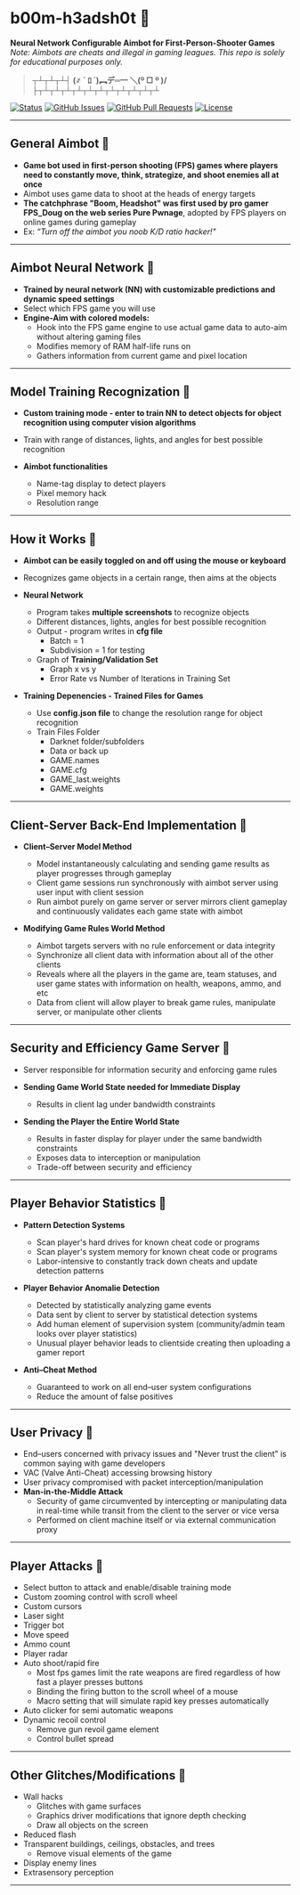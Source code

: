 # b00m-h3adsh0t &#x1F537;
**Neural Network Configurable Aimbot for First-Person-Shooter Games** *Note: Aimbots are cheats and illegal in gaming leagues. This repo is solely for educational purposes only.*

> **┬┴┬┴┬┴┤ (҂   ` ﾛ ´)︻デ═一                          ＼(º □ º )/	├┬┴┬┴┬┴┬┴┬┴┬┴┬┴┬┴┬┴┬┴┬┴**

<div>
  
  [![Status](https://img.shields.io/badge/status-work--in--progress-success.svg)]()
  [![GitHub Issues](https://img.shields.io/github/issues/lucylow/b00m-h3adsh0t.svg)](https://github.com/lucylow/Mrs.Robot/issues)
  [![GitHub Pull Requests](https://img.shields.io/github/issues-pr/lucylow/b00m-h3adsh0t.svg)](https://github.com/lucylow/b00m-h3adsh0t/pulls)
  [![License](https://img.shields.io/bower/l/bootstrap)]()

</div>

---   
   
## General Aimbot &#x1F537;

* **Game bot used in first-person shooting (FPS) games where players need to constantly move, think, strategize, and shoot enemies all at once**
* Aimbot uses game data to shoot at the heads of energy targets
* **The catchphrase "Boom, Headshot" was first used by pro gamer FPS_Doug on the web series Pure Pwnage**, adopted by FPS players on online games during gameplay
* Ex: *“Turn off the aimbot you noob K/D ratio hacker!"*



---

## Aimbot Neural Network &#x1F537;

* **Trained by neural network (NN) with customizable predictions and dynamic speed settings**
* Select which FPS game you will use 
* **Engine-Aim with colored models:**
  * Hook into the FPS game engine to use actual game data to auto-aim without altering gaming files
  * Modifies memory of RAM half-life runs on 
  * Gathers information from current game and pixel location
  
---

## Model Training Recognization  &#x1F537;

* **Custom training mode - enter to train NN to detect objects for object recognition using computer vision algorithms** 
* Train with range of distances, lights, and angles for best possible recognition

* **Aimbot functionalities**
  * Name-tag display to detect players 
  * Pixel memory hack
  * Resolution range 

---


## How it Works  &#x1F537;
* **Aimbot can be easily toggled on and off using the mouse or keyboard**
* Recognizes game objects in a certain range, then aims at the objects

* **Neural Network** 

    * Program takes **multiple screenshots** to recognize objects 
    * Different distances, lights, angles for best possible recognition 
    * Output - program writes in **cfg file** 
      * Batch = 1
      * Subdivision = 1 for testing 
    * Graph of **Training/Validation Set**
      * Graph x vs y 
      * Error Rate vs Number of Iterations in Training Set 
      
* **Training Depenencies - Trained Files for Games**

    * Use **config.json file** to change the resolution range for object recognition  
    * Train Files Folder
      * Darknet folder/subfolders 
      * Data or back up
      * GAME.names
      * GAME.cfg
      * GAME_last.weights 
      * GAME.weights

---

## Client-Server Back-End Implementation &#x1F537;

* **Client–Server Model Method**
  * Model instantaneously calculating and sending game results as player progresses through gameplay
  * Client game sessions run synchronously with aimbot server using user input with client session
   * Run aimbot purely on  game server or server mirrors client gameplay and continuously validates each game state with aimbot
 
* **Modifying Game Rules World Method**
  * Aimbot targets servers with no rule enforcement or data integrity 
  * Synchronize all client data with information about all of the other clients 
  * Reveals where all the players in the game are, team statuses, and user game states with information on health, weapons, ammo, and etc
  * Data from client will allow player to break game rules, manipulate server, or manipulate other clients


  

---


## Security and Efficiency Game Server &#x1F537;

* Server responsible for information security and enforcing game rules

* **Sending Game World State needed for Immediate Display**
  * Results in client lag under bandwidth constraints

* **Sending the Player the Entire World State**
  * Results in faster display for  player under the same bandwidth constraints
  * Exposes  data to interception or manipulation
  * Trade-off between security and efficiency


---

## Player Behavior Statistics &#x1F537;

* **Pattern Detection Systems**
  * Scan player's hard drives for known cheat code or programs
  * Scan player's system memory for known cheat code or programs
  * Labor-intensive to constantly track down cheats and update detection patterns
  
* **Player Behavior Anomalie Detection** 
  * Detected by statistically analyzing game events 
  * Data sent by client to  server by statistical detection systems
  * Add human element of supervision system (community/admin team looks over player statistics) 
  * Unusual player behavior leads to clientside creating then uploading a gamer report
  
* **Anti–Cheat Method**
  * Guaranteed to work on all end–user system configurations
  * Reduce the amount of false positives


---

## User Privacy &#x1F537;

* End–users concerned with privacy issues and "Never trust the client" is common saying with game developers 
* VAC (Valve Anti-Cheat) accessing browsing history
* User privacy compromised with packet interception/manipulation 
* **Man-in-the-Middle Attack**
  * Security of game circumvented by intercepting or manipulating data in real-time while transit from the client to the server or vice versa
  * Performed on client machine itself or via external communication proxy




---

## Player Attacks &#x1F537;

* Select button to attack and enable/disable training mode
* Custom zooming control with scroll wheel 
* Custom cursors 
* Laser sight
* Trigger bot
* Move speed
* Ammo count
* Player radar 
* Auto shoot/rapid fire 
  * Most fps games limit the rate weapons are fired regardless of how fast a player presses buttons
  * Binding the firing button to the scroll wheel of a mouse
  * Macro setting that will simulate rapid key presses automatically
* Auto clicker for semi automatic weapons 
* Dynamic recoil control  
  * Remove gun revoil game element
  * Control bullet spread


---


## Other Glitches/Modifications  &#x1F537;

* Wall hacks
  * Glitches with game surfaces
  * Graphics driver modifications that ignore depth checking
  * Draw all objects on the screen
* Reduced flash 
* Transparent buildings, ceilings, obstacles, and trees
  * Remove visual elements of the game 
* Display enemy lines 
* Extrasensory perception



---
